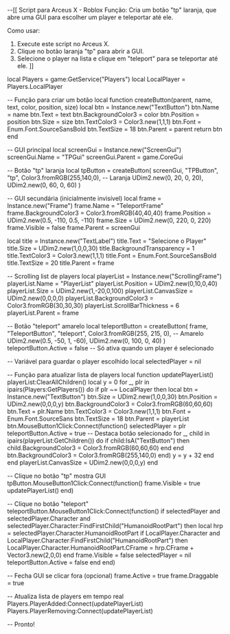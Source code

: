 --[[
Script para Arceus X - Roblox
Função: Cria um botão "tp" laranja, que abre uma GUI para escolher um player e teleportar até ele.

Como usar:
1. Execute este script no Arceus X.
2. Clique no botão laranja "tp" para abrir a GUI.
3. Selecione o player na lista e clique em "teleport" para se teleportar até ele.
]]

local Players = game:GetService("Players")
local LocalPlayer = Players.LocalPlayer

-- Função para criar um botão
local function createButton(parent, name, text, color, position, size)
    local btn = Instance.new("TextButton")
    btn.Name = name
    btn.Text = text
    btn.BackgroundColor3 = color
    btn.Position = position
    btn.Size = size
    btn.TextColor3 = Color3.new(1,1,1)
    btn.Font = Enum.Font.SourceSansBold
    btn.TextSize = 18
    btn.Parent = parent
    return btn
end

-- GUI principal
local screenGui = Instance.new("ScreenGui")
screenGui.Name = "TPGui"
screenGui.Parent = game.CoreGui

-- Botão "tp" laranja
local tpButton = createButton(
    screenGui,
    "TPButton",
    "tp",
    Color3.fromRGB(255,140,0), -- Laranja
    UDim2.new(0, 20, 0, 20),
    UDim2.new(0, 60, 0, 60)
)

-- GUI secundária (inicialmente invisível)
local frame = Instance.new("Frame")
frame.Name = "TeleportFrame"
frame.BackgroundColor3 = Color3.fromRGB(40,40,40)
frame.Position = UDim2.new(0.5, -110, 0.5, -110)
frame.Size = UDim2.new(0, 220, 0, 220)
frame.Visible = false
frame.Parent = screenGui

local title = Instance.new("TextLabel")
title.Text = "Selecione o Player"
title.Size = UDim2.new(1,0,0,30)
title.BackgroundTransparency = 1
title.TextColor3 = Color3.new(1,1,1)
title.Font = Enum.Font.SourceSansBold
title.TextSize = 20
title.Parent = frame

-- Scrolling list de players
local playerList = Instance.new("ScrollingFrame")
playerList.Name = "PlayerList"
playerList.Position = UDim2.new(0,10,0,40)
playerList.Size = UDim2.new(1,-20,0,100)
playerList.CanvasSize = UDim2.new(0,0,0,0)
playerList.BackgroundColor3 = Color3.fromRGB(30,30,30)
playerList.ScrollBarThickness = 6
playerList.Parent = frame

-- Botão "teleport" amarelo
local teleportButton = createButton(
    frame,
    "TeleportButton",
    "teleport",
    Color3.fromRGB(255, 215, 0), -- Amarelo
    UDim2.new(0.5, -50, 1, -60),
    UDim2.new(0, 100, 0, 40)
)
teleportButton.Active = false -- Só ativa quando um player é selecionado

-- Variável para guardar o player escolhido
local selectedPlayer = nil

-- Função para atualizar lista de players
local function updatePlayerList()
    playerList:ClearAllChildren()
    local y = 0
    for _, plr in ipairs(Players:GetPlayers()) do
        if plr ~= LocalPlayer then
            local btn = Instance.new("TextButton")
            btn.Size = UDim2.new(1,0,0,30)
            btn.Position = UDim2.new(0,0,0,y)
            btn.BackgroundColor3 = Color3.fromRGB(60,60,60)
            btn.Text = plr.Name
            btn.TextColor3 = Color3.new(1,1,1)
            btn.Font = Enum.Font.SourceSans
            btn.TextSize = 18
            btn.Parent = playerList
            btn.MouseButton1Click:Connect(function()
                selectedPlayer = plr
                teleportButton.Active = true
                -- Destaca botão selecionado
                for _, child in ipairs(playerList:GetChildren()) do
                    if child:IsA("TextButton") then
                        child.BackgroundColor3 = Color3.fromRGB(60,60,60)
                    end
                end
                btn.BackgroundColor3 = Color3.fromRGB(255,140,0)
            end)
            y = y + 32
        end
    end
    playerList.CanvasSize = UDim2.new(0,0,0,y)
end

-- Clique no botão "tp" mostra GUI
tpButton.MouseButton1Click:Connect(function()
    frame.Visible = true
    updatePlayerList()
end)

-- Clique no botão "teleport"
teleportButton.MouseButton1Click:Connect(function()
    if selectedPlayer and selectedPlayer.Character and selectedPlayer.Character:FindFirstChild("HumanoidRootPart") then
        local hrp = selectedPlayer.Character.HumanoidRootPart
        if LocalPlayer.Character and LocalPlayer.Character:FindFirstChild("HumanoidRootPart") then
            LocalPlayer.Character.HumanoidRootPart.CFrame = hrp.CFrame + Vector3.new(2,0,0)
        end
        frame.Visible = false
        selectedPlayer = nil
        teleportButton.Active = false
    end
end)

-- Fecha GUI se clicar fora (opcional)
frame.Active = true
frame.Draggable = true

-- Atualiza lista de players em tempo real
Players.PlayerAdded:Connect(updatePlayerList)
Players.PlayerRemoving:Connect(updatePlayerList)

-- Pronto!
